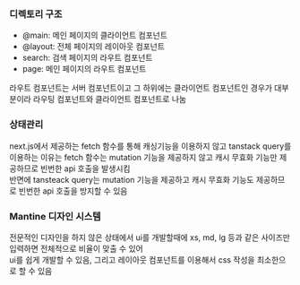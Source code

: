 ### 디렉토리 구조
- @main: 메인 페이지의 클라이언트 컴포넌트
- @layout: 전체 페이지의 레이아웃 컴포넌트
- search: 검색 페이지의 라우트 컴포넌트
- page: 메인 페이지의 라우트 컴포넌트

라우트 컴포넌트는 서버 컴포넌트이고 그 하위에는 클라이언트 컴포넌트인 경우가 대부분이라 라우팅 컴포넌트와 클라이언트 컴포넌트로 나눔

### 상태관리
next.js에서 제공하는 fetch 함수를 통해 캐싱기능을 이용하지 않고 tanstack query를 이용하는 이유는
fetch 함수는 mutation 기능을 제공하지 않고 캐시 무효화 기능만 제공하므로 빈번한 api 호출을 발생시킴  
반면에 tansteack query는 mutation 기능을 제공하고 캐시 무효화 기능도 제공하므로 빈번한 api 호출을 방지할 수 있음

### Mantine 디자인 시스템
전문적인 디자인을 하지 않은 상태에서 ui를 개발할때에 xs, md, lg 등과 같은 사이즈만 입력하면 전체적으로 비율이 맞출 수 있어  
ui를 쉽게 개발할 수 있음, 그리고 레이아웃 컴포넌트를 이용해서 css 작성을 최소한으로 할 수 있음  



